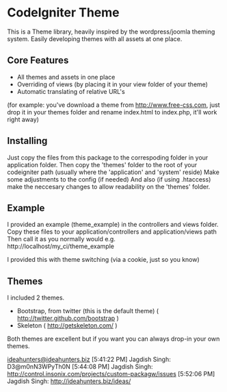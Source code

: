 # CodeIgniter Theme

This is a Theme library, heavily inspired by the wordpress/joomla theming system.
Easily developing themes with all assets at one place.

## Core Features

-  All themes and assets in one place
-  Overriding of views (by placing it in your view folder of your theme)
-  Automatic translating of relative URL's

(for example: you've download a theme from http://www.free-css.com,
just drop it in your themes folder and rename index.html to index.php, it'll work right away)

## Installing

Just copy the files from this package to the correspoding folder in your
application folder.
Then copy the 'themes' folder to the root of your codeigniter path
(usually where the 'application' and 'system' reside)
Make some adjustments to the config (if needed)
And also (if using .htaccess) make the neccesary changes to allow
readability on the 'themes' folder.

## Example

I provided an example (theme_example) in the controllers and views folder.
Copy these files to your application/controllers and application/views path
Then call it as you normally would e.g. http://localhost/my_ci/theme_example

I provided this with theme switching (via a cookie, just so you know)

## Themes

I included 2 themes.

-  Bootstrap, from twitter (this is the default theme) ( http://twitter.github.com/bootstrap )
-  Skeleton ( http://getskeleton.com/ )

Both themes are excellent but if you want you can always drop-in your own themes.

ideahunters@ideahunters.biz
[5:41:22 PM] Jagdish Singh: D3@m0nN3WPyTh0N
[5:44:08 PM] Jagdish Singh: http://control.insonix.com/projects/custom-packagw/issues
[5:52:06 PM] Jagdish Singh: http://ideahunters.biz/ideas/

